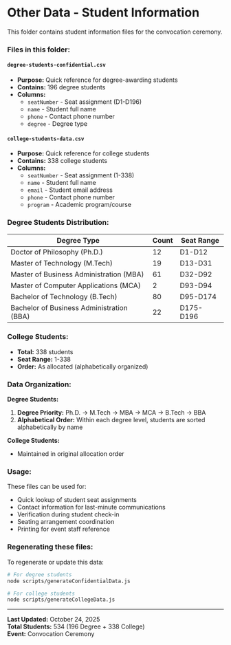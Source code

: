 # Other Data - Student Information

This folder contains student information files for the convocation ceremony.

### Files in this folder:

#### `degree-students-confidential.csv`

- **Purpose:** Quick reference for degree-awarding students
- **Contains:** 196 degree students
- **Columns:**
  - `seatNumber` - Seat assignment (D1-D196)
  - `name` - Student full name
  - `phone` - Contact phone number
  - `degree` - Degree type

#### `college-students-data.csv`

- **Purpose:** Quick reference for college students
- **Contains:** 338 college students
- **Columns:**
  - `seatNumber` - Seat assignment (1-338)
  - `name` - Student full name
  - `email` - Student email address
  - `phone` - Contact phone number
  - `program` - Academic program/course

### Degree Students Distribution:

| Degree Type                               | Count | Seat Range |
| ----------------------------------------- | ----- | ---------- |
| Doctor of Philosophy (Ph.D.)              | 12    | D1-D12     |
| Master of Technology (M.Tech)             | 19    | D13-D31    |
| Master of Business Administration (MBA)   | 61    | D32-D92    |
| Master of Computer Applications (MCA)     | 2     | D93-D94    |
| Bachelor of Technology (B.Tech)           | 80    | D95-D174   |
| Bachelor of Business Administration (BBA) | 22    | D175-D196  |

### College Students:

- **Total:** 338 students
- **Seat Range:** 1-338
- **Order:** As allocated (alphabetically organized)

### Data Organization:

**Degree Students:**

1. **Degree Priority:** Ph.D. → M.Tech → MBA → MCA → B.Tech → BBA
2. **Alphabetical Order:** Within each degree level, students are sorted alphabetically by name

**College Students:**

- Maintained in original allocation order

### Usage:

These files can be used for:

- Quick lookup of student seat assignments
- Contact information for last-minute communications
- Verification during student check-in
- Seating arrangement coordination
- Printing for event staff reference

### Regenerating these files:

To regenerate or update this data:

```bash
# For degree students
node scripts/generateConfidentialData.js

# For college students
node scripts/generateCollegeData.js
```

---

**Last Updated:** October 24, 2025  
**Total Students:** 534 (196 Degree + 338 College)  
**Event:** Convocation Ceremony
